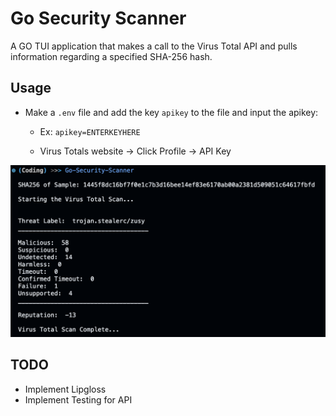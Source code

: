 # Go Security Scanner
A GO TUI application that makes a call to the Virus Total API and pulls information regarding a specified SHA-256 hash.

## Usage
- Make a `.env` file and add the key `apikey` to the file and input the apikey: 
    - Ex: `apikey=ENTERKEYHERE`

    - Virus Totals website -> Click Profile -> API Key

![Go-VT-Scanner](Go-VT-Scanner.png)

## TODO
- Implement Lipgloss
- Implement Testing for API
